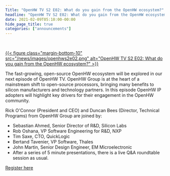 ```yaml
---
Title: "OpenHW TV S2 E02: What do you gain from the OpenHW ecosystem?"
headline: "OpenHW TV S2 E02: What do you gain from the OpenHW ecosystem?"
date: 2021-02-09T05:10:00-00:00
hide_page_title: true
categories: ["announcements"]
---
```


<br />

[{{< figure class="margin-bottom-10" src="/news/images/openhws2e02.png" alt="OpenHW TV S2 E02: What do you gain from the OpenHW ecosystem?" >}}](https://us02web.zoom.us/webinar/register/1016125564767/WN_B3csDDiRSgejGAvgqJyc6g)


The fast-growing, open-source OpenHW ecosystem will be explored in our next episode of OpenHW TV. OpenHW Group is at the heart of a mainstream shift to open-source processors, bringing many benefits to silicon manufacturers and technology partners. In this episode OpenHW IP adopters will highlight key drivers for their engagement in the OpenHW community.

Rick O'Connor (President and CEO) and Duncan Bees (Director, Technical Programs) from OpenHW Group are joined by:

* Sebastian Ahmed, Senior Director of R&D, Silicon Labs
* Rob Oshana, VP Software Engineering for R&D, NXP
* Tim Saxe, CTO, QuickLogic
* Bertand Tavenier, VP Software, Thales
* John Martin, Senior Design Engineer, EM Microelectronic
* After a series of 5 minute presentations, there is a live Q&A roundtable session as usual.

[Register here](https://us02web.zoom.us/webinar/register/1016125564767/WN_B3csDDiRSgejGAvgqJyc6g)